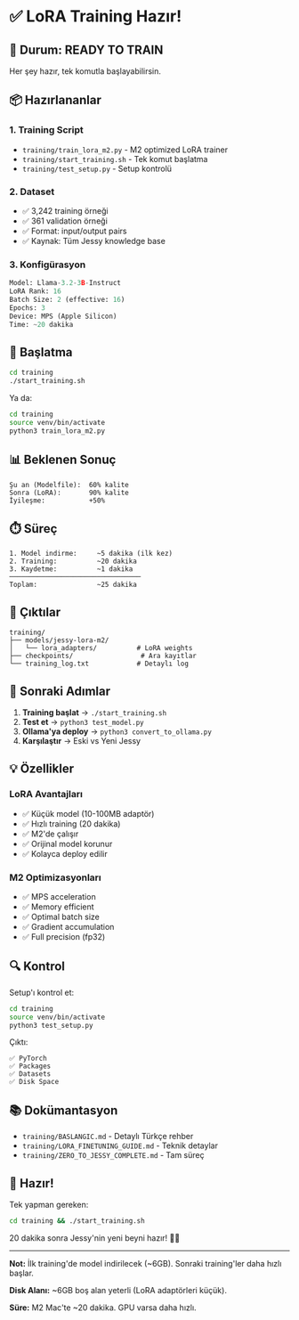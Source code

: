 # ✅ LoRA Training Hazır!

## 🎯 Durum: READY TO TRAIN

Her şey hazır, tek komutla başlayabilirsin.

## 📦 Hazırlananlar

### 1. Training Script
- `training/train_lora_m2.py` - M2 optimized LoRA trainer
- `training/start_training.sh` - Tek komut başlatma
- `training/test_setup.py` - Setup kontrolü

### 2. Dataset
- ✅ 3,242 training örneği
- ✅ 361 validation örneği
- ✅ Format: input/output pairs
- ✅ Kaynak: Tüm Jessy knowledge base

### 3. Konfigürasyon
```python
Model: Llama-3.2-3B-Instruct
LoRA Rank: 16
Batch Size: 2 (effective: 16)
Epochs: 3
Device: MPS (Apple Silicon)
Time: ~20 dakika
```

## 🚀 Başlatma

```bash
cd training
./start_training.sh
```

Ya da:

```bash
cd training
source venv/bin/activate
python3 train_lora_m2.py
```

## 📊 Beklenen Sonuç

```
Şu an (Modelfile):  60% kalite
Sonra (LoRA):       90% kalite
İyileşme:           +50%
```

## ⏱️ Süreç

```
1. Model indirme:     ~5 dakika (ilk kez)
2. Training:          ~20 dakika
3. Kaydetme:          ~1 dakika
─────────────────────────────────
Toplam:               ~25 dakika
```

## 📁 Çıktılar

```
training/
├── models/jessy-lora-m2/
│   └── lora_adapters/          # LoRA weights
├── checkpoints/                 # Ara kayıtlar
└── training_log.txt            # Detaylı log
```

## 🎯 Sonraki Adımlar

1. **Training başlat** → `./start_training.sh`
2. **Test et** → `python3 test_model.py`
3. **Ollama'ya deploy** → `python3 convert_to_ollama.py`
4. **Karşılaştır** → Eski vs Yeni Jessy

## 💡 Özellikler

### LoRA Avantajları
- ✅ Küçük model (10-100MB adaptör)
- ✅ Hızlı training (20 dakika)
- ✅ M2'de çalışır
- ✅ Orijinal model korunur
- ✅ Kolayca deploy edilir

### M2 Optimizasyonları
- ✅ MPS acceleration
- ✅ Memory efficient
- ✅ Optimal batch size
- ✅ Gradient accumulation
- ✅ Full precision (fp32)

## 🔍 Kontrol

Setup'ı kontrol et:
```bash
cd training
source venv/bin/activate
python3 test_setup.py
```

Çıktı:
```
✅ PyTorch
✅ Packages
✅ Datasets
✅ Disk Space
```

## 📚 Dokümantasyon

- `training/BASLANGIC.md` - Detaylı Türkçe rehber
- `training/LORA_FINETUNING_GUIDE.md` - Teknik detaylar
- `training/ZERO_TO_JESSY_COMPLETE.md` - Tam süreç

## 🎉 Hazır!

Tek yapman gereken:

```bash
cd training && ./start_training.sh
```

20 dakika sonra Jessy'nin yeni beyni hazır! 🧠✨

---

**Not:** İlk training'de model indirilecek (~6GB). Sonraki training'ler daha hızlı başlar.

**Disk Alanı:** ~6GB boş alan yeterli (LoRA adaptörleri küçük).

**Süre:** M2 Mac'te ~20 dakika. GPU varsa daha hızlı.
